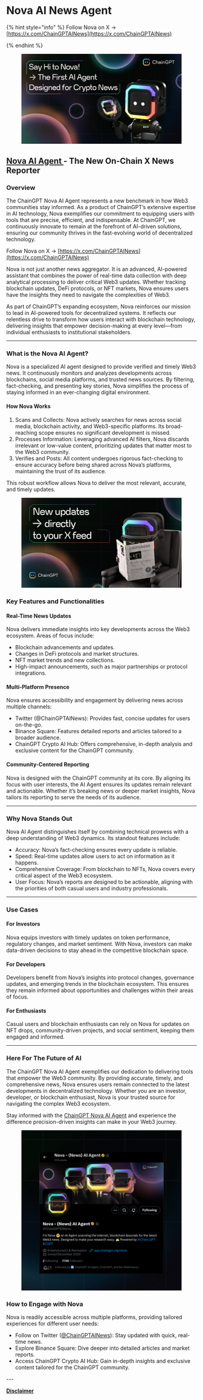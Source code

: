 # Nova AI News Agent

{% hint style="info" %}
Follow Nova on X -> [https://x.com/ChainGPTAINews](https://x.com/ChainGPTAINews)


{% endhint %}

<figure><img src="../../.gitbook/assets/image (37).png" alt=""><figcaption></figcaption></figure>

## [Nova AI Agent ](https://x.com/ChainGPTAINews)- The New On-Chain X News Reporter

### Overview

The ChainGPT Nova AI Agent represents a new benchmark in how Web3 communities stay informed. As a product of ChainGPT’s extensive expertise in AI technology, Nova exemplifies our commitment to equipping users with tools that are precise, efficient, and indispensable. At ChainGPT, we continuously innovate to remain at the forefront of AI-driven solutions, ensuring our community thrives in the fast-evolving world of decentralized technology.



Follow Nova on X -> [https://x.com/ChainGPTAINews](https://x.com/ChainGPTAINews)



Nova is not just another news aggregator. It is an advanced, AI-powered assistant that combines the power of real-time data collection with deep analytical processing to deliver critical Web3 updates. Whether tracking blockchain updates, DeFi protocols, or NFT markets, Nova ensures users have the insights they need to navigate the complexities of Web3.

As part of ChainGPT’s expanding ecosystem, Nova reinforces our mission to lead in AI-powered tools for decentralized systems. It reflects our relentless drive to transform how users interact with blockchain technology, delivering insights that empower decision-making at every level—from individual enthusiasts to institutional stakeholders.

***

### What is the Nova AI Agent?

Nova is a specialized AI agent designed to provide verified and timely Web3 news. It continuously monitors and analyzes developments across blockchains, social media platforms, and trusted news sources. By filtering, fact-checking, and presenting key stories, Nova simplifies the process of staying informed in an ever-changing digital environment.

#### How Nova Works

1. Scans and Collects: Nova actively searches for news across social media, blockchain activity, and Web3-specific platforms. Its broad-reaching scope ensures no significant development is missed.
2. Processes Information: Leveraging advanced AI filters, Nova discards irrelevant or low-value content, prioritizing updates that matter most to the Web3 community.
3. Verifies and Posts: All content undergoes rigorous fact-checking to ensure accuracy before being shared across Nova’s platforms, maintaining the trust of its audience.

This robust workflow allows Nova to deliver the most relevant, accurate, and timely updates.

<figure><img src="../../.gitbook/assets/01. CGPT Main Announcements - Rectangle (6).jpg" alt=""><figcaption></figcaption></figure>

### Key Features and Functionalities

#### Real-Time News Updates

Nova delivers immediate insights into key developments across the Web3 ecosystem. Areas of focus include:

* Blockchain advancements and updates.
* Changes in DeFi protocols and market structures.
* NFT market trends and new collections.
* High-impact announcements, such as major partnerships or protocol integrations.

#### Multi-Platform Presence

Nova ensures accessibility and engagement by delivering news across multiple channels:

* Twitter (@ChainGPTAINews): Provides fast, concise updates for users on-the-go.
* Binance Square: Features detailed reports and articles tailored to a broader audience.
* ChainGPT Crypto AI Hub: Offers comprehensive, in-depth analysis and exclusive content for the ChainGPT community.

#### Community-Centered Reporting

Nova is designed with the ChainGPT community at its core. By aligning its focus with user interests, the AI Agent ensures its updates remain relevant and actionable. Whether it’s breaking news or deeper market insights, Nova tailors its reporting to serve the needs of its audience.

***

### Why Nova Stands Out

Nova AI Agent distinguishes itself by combining technical prowess with a deep understanding of Web3 dynamics. Its standout features include:

* Accuracy: Nova’s fact-checking ensures every update is reliable.
* Speed: Real-time updates allow users to act on information as it happens.
* Comprehensive Coverage: From blockchain to NFTs, Nova covers every critical aspect of the Web3 ecosystem.
* User Focus: Nova’s reports are designed to be actionable, aligning with the priorities of both casual users and industry professionals.

***

### Use Cases

#### For Investors

Nova equips investors with timely updates on token performance, regulatory changes, and market sentiment. With Nova, investors can make data-driven decisions to stay ahead in the competitive blockchain space.

#### For Developers

Developers benefit from Nova’s insights into protocol changes, governance updates, and emerging trends in the blockchain ecosystem. This ensures they remain informed about opportunities and challenges within their areas of focus.

#### For Enthusiasts

Casual users and blockchain enthusiasts can rely on Nova for updates on NFT drops, community-driven projects, and social sentiment, keeping them engaged and informed.

***

### Here For The Future of AI

The ChainGPT Nova AI Agent exemplifies our dedication to delivering tools that empower the Web3 community. By providing accurate, timely, and comprehensive news, Nova ensures users remain connected to the latest developments in decentralized technology. Whether you are an investor, developer, or blockchain enthusiast, Nova is your trusted source for navigating the complex Web3 ecosystem.

Stay informed with the [ChainGPT Nova AI Agent](https://x.com/ChainGPTAINews) and experience the difference precision-driven insights can make in your Web3 journey.

<figure><img src="../../.gitbook/assets/Frame 1547764785 (1).jpg" alt=""><figcaption></figcaption></figure>

### How to Engage with Nova

Nova is readily accessible across multiple platforms, providing tailored experiences for different user needs:

* Follow on Twitter ([@ChainGPTAINews](https://x.com/ChainGPTAINews)): Stay updated with quick, real-time news.
* Explore Binance Square: Dive deeper into detailed articles and market reports.
* Access ChainGPT Crypto AI Hub: Gain in-depth insights and exclusive content tailored for the ChainGPT community.

\---

[**Disclaimer**](../../misc/legal-docs/disclaimer.md)
